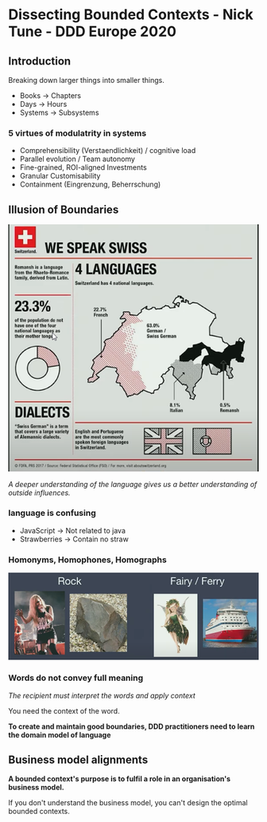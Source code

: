 # Dissecting Bounded Contexts - Nick Tune - DDD Europe 2020

## Introduction
Breaking down larger things into smaller things.

* Books -> Chapters
* Days -> Hours 
* Systems -> Subsystems

### 5 virtues of modulatrity in systems
* Comprehensibility (Verstaendlichkeit) / cognitive load
* Parallel evolution / Team autonomy
* Fine-grained, ROI-aligned Investments
* Granular Customisability
* Containment (Eingrenzung, Beherrschung)

## Illusion of Boundaries

![switzerland](img/switzerland.png)

*A deeper understanding of the language gives us a better understanding of outside influences.*

### language is confusing
* JavaScript -> Not related to java
* Strawberries -> Contain no straw

### Homonyms, Homophones, Homographs

![homonyms](img/homonyms.png)

### Words do not convey full meaning

*The recipient must interpret the words and apply context*

You need the context of the word.

**To create and maintain good boundaries, DDD practitioners need to learn the domain model of language**

## Business model alignments

**A bounded context's purpose is to fulfil a role in an organisation's business model.**

If you don't understand the business model, you can't design the optimal bounded contexts.